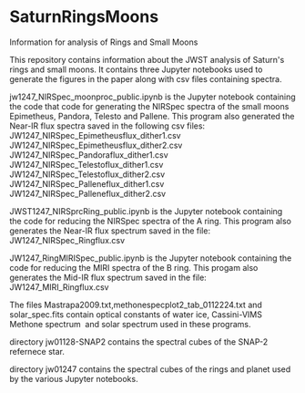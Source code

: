# SaturnRingsMoons
Information for analysis of Rings and Small Moons

This repository contains information about the JWST analysis of Saturn's rings and small moons. It contains three Jupyter notebooks used to generate the figures in the paper along with csv files containing spectra.

jw1247_NIRSpec_moonproc_public.ipynb is the Jupyter notebook containing the code that code for generating the NIRSpec spectra of the small moons Epimetheus, Pandora, Telesto and Pallene. This program also generated the Near-IR flux spectra saved in the following csv files: JW1247_NIRSpec_Epimetheusflux_dither1.csv JW1247_NIRSpec_Epimetheusflux_dither2.csv JW1247_NIRSpec_Pandoraflux_dither1.csv JW1247_NIRSpec_Telestoflux_dither1.csv JW1247_NIRSpec_Telestoflux_dither2.csv JW1247_NIRSpec_Palleneflux_dither1.csv JW1247_NIRSpec_Palleneflux_dither2.csv

JWST1247_NIRSprcRing_public.ipynb is the Jupyter notebook containing the code for reducing the NIRSpec spectra of the A ring. This program also generates the Near-IR flux spectrum saved in the file: JW1247_NIRSpec_Ringflux.csv

JW1247_RingMIRISpec_public.ipynb is the Jupyter notebook containing the code for reducing the MIRI spectra of the B ring. This progam also generates the Mid-IR flux spectrum saved in the file: JW1247_MIRI_Ringflux.csv

The files Mastrapa2009.txt,methonespecplot2_tab_0112224.txt and solar_spec.fits contain optical constants of water ice, Cassini-VIMS Methone spectrum  and solar spectrum used in these programs.

directory jw01128-SNAP2 contains the spectral cubes of the SNAP-2 refernece star.

directory jw01247 contains the spectral cubes of the rings and planet used by the various Jupyter notebooks.

